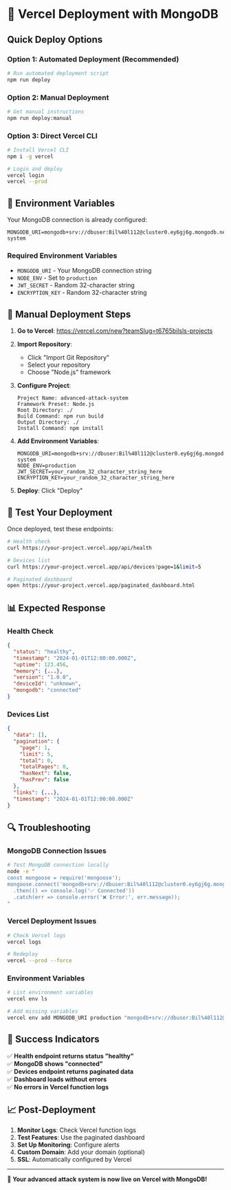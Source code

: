 # 🚀 **Vercel Deployment with MongoDB**

## **Quick Deploy Options**

### **Option 1: Automated Deployment (Recommended)**
```bash
# Run automated deployment script
npm run deploy
```

### **Option 2: Manual Deployment**
```bash
# Get manual instructions
npm run deploy:manual
```

### **Option 3: Direct Vercel CLI**
```bash
# Install Vercel CLI
npm i -g vercel

# Login and deploy
vercel login
vercel --prod
```

## **🔧 Environment Variables**

Your MongoDB connection is already configured:
```
MONGODB_URI=mongodb+srv://dbuser:Bil%40l112@cluster0.ey6gj6g.mongodb.net/attack-system
```

### **Required Environment Variables**
- `MONGODB_URI` - Your MongoDB connection string
- `NODE_ENV` - Set to `production`
- `JWT_SECRET` - Random 32-character string
- `ENCRYPTION_KEY` - Random 32-character string

## **🎯 Manual Deployment Steps**

1. **Go to Vercel**: https://vercel.com/new?teamSlug=t6765bilsls-projects

2. **Import Repository**:
   - Click "Import Git Repository"
   - Select your repository
   - Choose "Node.js" framework

3. **Configure Project**:
   ```
   Project Name: advanced-attack-system
   Framework Preset: Node.js
   Root Directory: ./
   Build Command: npm run build
   Output Directory: ./
   Install Command: npm install
   ```

4. **Add Environment Variables**:
   ```
   MONGODB_URI=mongodb+srv://dbuser:Bil%40l112@cluster0.ey6gj6g.mongodb.net/attack-system
   NODE_ENV=production
   JWT_SECRET=your_random_32_character_string_here
   ENCRYPTION_KEY=your_random_32_character_string_here
   ```

5. **Deploy**: Click "Deploy"

## **🧪 Test Your Deployment**

Once deployed, test these endpoints:

```bash
# Health check
curl https://your-project.vercel.app/api/health

# Devices list
curl https://your-project.vercel.app/api/devices?page=1&limit=5

# Paginated dashboard
open https://your-project.vercel.app/paginated_dashboard.html
```

## **📊 Expected Response**

### **Health Check**
```json
{
  "status": "healthy",
  "timestamp": "2024-01-01T12:00:00.000Z",
  "uptime": 123.456,
  "memory": {...},
  "version": "1.0.0",
  "deviceId": "unknown",
  "mongodb": "connected"
}
```

### **Devices List**
```json
{
  "data": [],
  "pagination": {
    "page": 1,
    "limit": 5,
    "total": 0,
    "totalPages": 0,
    "hasNext": false,
    "hasPrev": false
  },
  "links": {...},
  "timestamp": "2024-01-01T12:00:00.000Z"
}
```

## **🔍 Troubleshooting**

### **MongoDB Connection Issues**
```bash
# Test MongoDB connection locally
node -e "
const mongoose = require('mongoose');
mongoose.connect('mongodb+srv://dbuser:Bil%40l112@cluster0.ey6gj6g.mongodb.net/attack-system')
  .then(() => console.log('✅ Connected'))
  .catch(err => console.error('❌ Error:', err.message));
"
```

### **Vercel Deployment Issues**
```bash
# Check Vercel logs
vercel logs

# Redeploy
vercel --prod --force
```

### **Environment Variables**
```bash
# List environment variables
vercel env ls

# Add missing variables
vercel env add MONGODB_URI production "mongodb+srv://dbuser:Bil%40l112@cluster0.ey6gj6g.mongodb.net/attack-system"
```

## **🎉 Success Indicators**

✅ **Health endpoint returns status "healthy"**  
✅ **MongoDB shows "connected"**  
✅ **Devices endpoint returns paginated data**  
✅ **Dashboard loads without errors**  
✅ **No errors in Vercel function logs**  

## **📈 Post-Deployment**

1. **Monitor Logs**: Check Vercel function logs
2. **Test Features**: Use the paginated dashboard
3. **Set Up Monitoring**: Configure alerts
4. **Custom Domain**: Add your domain (optional)
5. **SSL**: Automatically configured by Vercel

---

**🚀 Your advanced attack system is now live on Vercel with MongoDB!** 